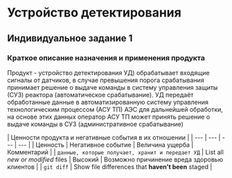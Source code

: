 # Устройство детектирования
## Индивидуальное задание 1
### Краткое описание назначения и применения продукта

Продукт - устройство детектирования УД) обрабатывает входящие сигналы от датчиков, в случае превышения порога срабатывания принимает решение о выдаче команды в систему управления защиты (СУЗ) реактора (автоматическое срабатывание). 
УД передаёт обработанные данные в автоматизированную систему управления технологическим процессом (АСУ ТП) АЭС для дальнейшей обработки, на основе этих данных оператор АСУ ТП может принять решение о выдаче команды в СУЗ (административное срабатывание)

| Ценности продукта и негативные события в их отношении |
| --- | --- | --- | --- |
| Ценность | Негативное событие | Величина ущерба | Комментарий |
| `данные, которые получает, хранит и передает УД` | List all *new or modified* files | Высокий | Возможно причинение вреда здоровью клиентов |
| `git diff` | Show file differences that **haven't been** staged |
